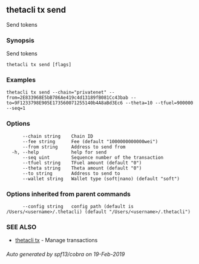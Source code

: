 ## thetacli tx send

Send tokens

### Synopsis

Send tokens

```
thetacli tx send [flags]
```

### Examples

```
thetacli tx send --chain="privatenet" --from=2E833968E5bB786Ae419c4d13189fB081Cc43bab --to=9F1233798E905E173560071255140b4A8aBd3Ec6 --theta=10 --tfuel=900000 --seq=1
```

### Options

```
      --chain string    Chain ID
      --fee string      Fee (default "1000000000000wei")
      --from string     Address to send from
  -h, --help            help for send
      --seq uint        Sequence number of the transaction
      --tfuel string    TFuel amount (default "0")
      --theta string    Theta amount (default "0")
      --to string       Address to send to
      --wallet string   Wallet type (soft|nano) (default "soft")
```

### Options inherited from parent commands

```
      --config string   config path (default is /Users/<username>/.thetacli) (default "/Users/<username>/.thetacli")
```

### SEE ALSO

* [thetacli tx](thetacli_tx.md)	 - Manage transactions

###### Auto generated by spf13/cobra on 19-Feb-2019
